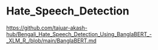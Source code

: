 # Hate_Speech_Detection
https://github.com/tajuar-akash-hub/Bengali_Hate_Speech_Detection_Using_BanglaBERT_-_XLM_R_/blob/main/BanglaBERT.md
